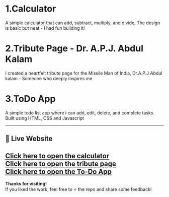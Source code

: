 # 1.Calculator

A simple calculator that can add, subtract, multiply, and divide, The design is basic but neat - I had fun building it!

# 2.Tribute Page - Dr. A.P.J. Abdul Kalam 

I created a heartfelt tribute page for the Missile Man of India, Dr.A.P.J Abdul kalam - Someone who deeply inspires me 

# 3.ToDo App

A simple todo list app where i can add, edit, delete, and complete tasks. Built using HTML, CSS and Javascript 

---

## 🔗 Live Website

[Click here to open the calculator](https://smrutirekhaswain06.github.io/oasis-infobyte-webdev-tasks/Task1_Calculator/calculator.html)
<br>
[Click here to open the tribute page](https://smrutirekhaswain06.github.io/oasis-infobyte-webdev-tasks/Task2_TributePage/tribute.html)
<br>
[Click here to open the To-Do App](https://smrutirekhaswain06.github.io/oasis-infobyte-webdev-tasks/Task3_TodoApp/)
---

**Thanks for visiting!**
<br>
If you liked the work, feel free to ⭐ the repo and share some feedback!


